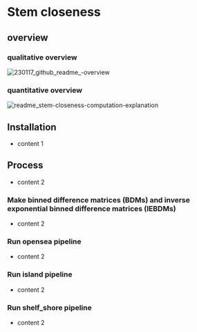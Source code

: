 # Stem closeness
## overview
### qualitative overview
![230117_github_readme_-overview](https://user-images.githubusercontent.com/86412887/212884165-b1908130-92cb-4623-8d48-ebbde1cda9ce.png)
### quantitative overview
![readme_stem-closeness-computation-explanation](https://user-images.githubusercontent.com/86412887/212883809-ce4f3af6-9d01-441c-b10c-219db8f9314c.png)
## Installation
- content 1
## Process
- content 2
### Make binned difference matrices (BDMs) and inverse exponential binned difference matrices (IEBDMs)
- content 2
### Run opensea pipeline
- content 2
### Run island pipeline
- content 2
### Run shelf\_shore pipeline
- content 2

